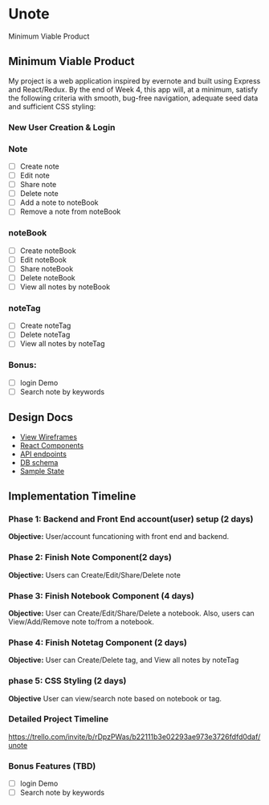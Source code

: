 # Unote

Minimum Viable Product

## Minimum Viable Product

My project is a web application inspired by evernote and built using Express and React/Redux. By the end of Week 4, this app will, at a minimum, satisfy the following criteria with smooth, bug-free navigation, adequate seed data and sufficient CSS styling:

### New User Creation & Login
### Note
- [ ] Create note
- [ ] Edit note
- [ ] Share note
- [ ] Delete note
- [ ] Add a note to noteBook
- [ ] Remove a note from noteBook
### noteBook
- [ ] Create noteBook
- [ ] Edit noteBook
- [ ] Share noteBook
- [ ] Delete noteBook
- [ ] View all notes by noteBook
### noteTag
- [ ] Create noteTag
- [ ] Delete noteTag
- [ ] View all notes by noteTag
### Bonus: 
- [ ] login Demo
- [ ] Search note by keywords

## Design Docs
* [View Wireframes](./docs/wireframes)
* [React Components](./docs/component-structure.md)
* [API endpoints](./docs/api-endpoints.md)
* [DB schema](./docs/schema.md)
* [Sample State](./docs/sample-state.md)

## Implementation Timeline

### Phase 1: Backend and Front End account(user) setup  (2 days)

**Objective:** User/account funcationing with front end and backend.

### Phase 2: Finish Note Component(2 days)

**Objective:** Users can Create/Edit/Share/Delete note

### Phase 3: Finish Notebook Component (4 days)

**Objective:** User can Create/Edit/Share/Delete a notebook. Also, users can View/Add/Remove note to/from a notebook.

### Phase 4: Finish Notetag Component (2 days)

**Objective:** User can Create/Delete tag, and View all notes by noteTag

### phase 5: CSS Styling (2 days)

**Objective** User can view/search note based on notebook or tag. 

### Detailed Project Timeline

https://trello.com/invite/b/rDpzPWas/b22111b3e02293ae973e3726fdfd0daf/unote

### Bonus Features (TBD)
- [ ] login Demo
- [ ] Search note by keywords
